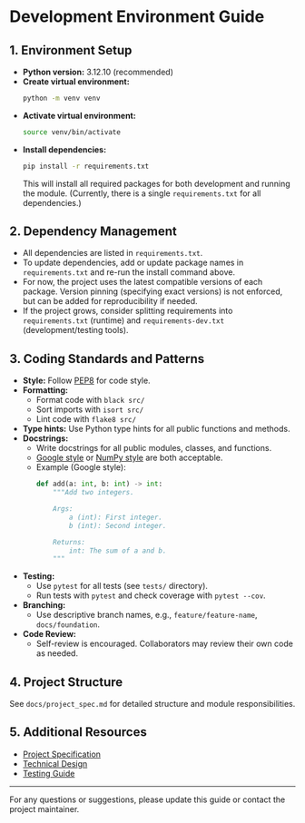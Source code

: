 # Development Environment Guide

## 1. Environment Setup

- **Python version:** 3.12.10 (recommended)
- **Create virtual environment:**
  ```bash
  python -m venv venv
  ```
- **Activate virtual environment:**
  ```bash
  source venv/bin/activate
  ```
- **Install dependencies:**
  ```bash
  pip install -r requirements.txt
  ```
  This will install all required packages for both development and running the module. (Currently, there is a single `requirements.txt` for all dependencies.)

## 2. Dependency Management

- All dependencies are listed in `requirements.txt`.
- To update dependencies, add or update package names in `requirements.txt` and re-run the install command above.
- For now, the project uses the latest compatible versions of each package. Version pinning (specifying exact versions) is not enforced, but can be added for reproducibility if needed.
- If the project grows, consider splitting requirements into `requirements.txt` (runtime) and `requirements-dev.txt` (development/testing tools).

## 3. Coding Standards and Patterns

- **Style:** Follow [PEP8](https://peps.python.org/pep-0008/) for code style.
- **Formatting:**
  - Format code with `black src/`
  - Sort imports with `isort src/`
  - Lint code with `flake8 src/`
- **Type hints:** Use Python type hints for all public functions and methods.
- **Docstrings:**
  - Write docstrings for all public modules, classes, and functions.
  - [Google style](https://sphinxcontrib-napoleon.readthedocs.io/en/latest/example_google.html) or [NumPy style](https://numpydoc.readthedocs.io/en/latest/format.html) are both acceptable.
  - Example (Google style):
    ```python
    def add(a: int, b: int) -> int:
        """Add two integers.

        Args:
            a (int): First integer.
            b (int): Second integer.

        Returns:
            int: The sum of a and b.
        """
    ```
- **Testing:**
  - Use `pytest` for all tests (see `tests/` directory).
  - Run tests with `pytest` and check coverage with `pytest --cov`.
- **Branching:**
  - Use descriptive branch names, e.g., `feature/feature-name`, `docs/foundation`.
- **Code Review:**
  - Self-review is encouraged. Collaborators may review their own code as needed.

## 4. Project Structure

See `docs/project_spec.md` for detailed structure and module responsibilities.

## 5. Additional Resources

- [Project Specification](docs/project_spec.md)
- [Technical Design](docs/technical_design.md)
- [Testing Guide](docs/testing.md)

---
For any questions or suggestions, please update this guide or contact the project maintainer.
